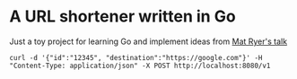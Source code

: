 # A URL shortener written in Go

Just a toy project for learning Go and implement ideas from [Mat Ryer's talk](https://youtu.be/rWBSMsLG8po)



```
curl -d '{"id":"12345", "destination":"https://google.com"}' -H "Content-Type: application/json" -X POST http://localhost:8080/v1
```
